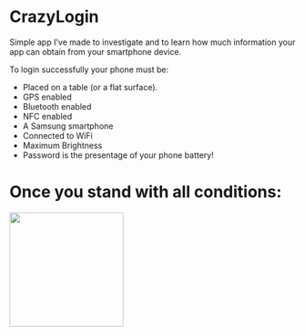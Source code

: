 # CrazyLogin
Simple app I've made to investigate and to learn how much information your app can obtain from your smartphone device.

To login successfully your phone must be:
 - Placed on a table (or a flat surface).
 - GPS enabled
 - Bluetooth enabled
 - NFC enabled
 - A Samsung smartphone
 - Connected to WiFi
 - Maximum Brightness
 - Password is the presentage of your phone battery!

# Once you stand with all conditions:
<a href="https://ibb.co/dfdcTQw"><img src="https://i.ibb.co/Cwktcn3/Screenshot-20210508-180954-Crazy-Login.jpg"  border="0" width="200" length="400" /></a>



